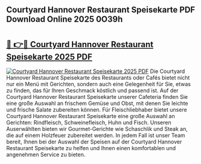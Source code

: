 ## Courtyard Hannover Restaurant Speisekarte PDF Download Online 2025 0O39h

# <h2><a href="http://gcef75.nevu.top/?p=Courtyard+Hannover+Restaurant+Speisekarte">🔗 👉🔴 Courtyard Hannover Restaurant Speisekarte 2025 PDF</a></h2>

[![Courtyard Hannover Restaurant Speisekarte 2025 PDF](https://i.imgur.com/dBaPXMq.png)](http://gcef75.nevu.top/?p=Courtyard+Hannover+Restaurant+Speisekarte)
Die Courtyard Hannover Restaurant Speisekarte des Restaurants oder Cafés bietet nicht nur ein Menü mit Gerichten, sondern auch eine Gelegenheit für Sie, etwas zu finden, das für Ihren Geschmack köstlich und passend ist. Auf der Courtyard Hannover Restaurant Speisekarte unserer Cafeteria finden Sie eine große Auswahl an frischem Gemüse und Obst, mit denen Sie leichte und frische Salate zubereiten können. Für Fleischliebhaber bietet unsere Courtyard Hannover Restaurant Speisekarte eine große Auswahl an Gerichten: Rindfleisch, Schweinefleisch, Huhn und Fisch. Unseren Auserwählten bieten wir Gourmet-Gerichte wie Schaschlik und Steak an, die auf einem Holzfeuer zubereitet werden. In jedem Fall ist unser Team bereit, Ihnen bei der Auswahl der Speisen auf der Courtyard Hannover Restaurant Speisekarte zu helfen und Ihnen einen komfortablen und angenehmen Service zu bieten.
